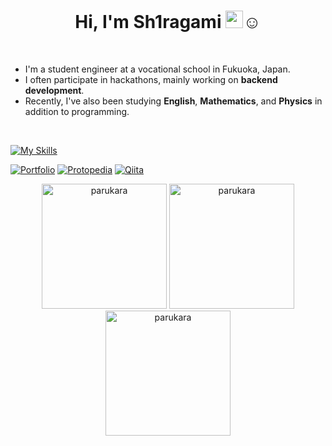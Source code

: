 <h1 align="center">Hi, I'm Sh1ragami <img src="https://media.giphy.com/media/hvRJCLFzcasrR4ia7z/giphy.gif" width="28">☺️</h1>
<br>

* I'm a student engineer at a vocational school in Fukuoka, Japan.  
* I often participate in hackathons, mainly working on **backend development**.  
* Recently, I've also been studying **English**, **Mathematics**, and **Physics** in addition to programming.

<br>

[![My Skills](https://skillicons.dev/icons?i=js,cpp,java,python,go,rust,dart,flutter,react,flask,mysql,docker,kubernetes)](https://skillicons.dev)<br>
  
[![Portfolio](https://img.shields.io/badge/Portfolio-1AA7ED?logo=netlify&logoColor=white)](https://sh1ragami-portfolio.netlify.app)
[![Protopedia](https://img.shields.io/badge/Protopedia-02adbc?logo=google&logoColor=white)](https://protopedia.net/prototyper/sh1ragami)
[![Qiita](https://img.shields.io/badge/Qiita-00CA00?logo=qiita&logoColor=white)](https://qiita.com/Sh1ragami)

<p align="center">
  <img src="https://github.com/user-attachments/assets/90cddc76-2f98-413f-94e5-1eb399d63719" alt="parukara" width="200"/>
  <img src="https://github.com/user-attachments/assets/90cddc76-2f98-413f-94e5-1eb399d63719" alt="parukara" width="200"/>
  <img src="https://github.com/user-attachments/assets/90cddc76-2f98-413f-94e5-1eb399d63719" alt="parukara" width="200"/>
</p>
